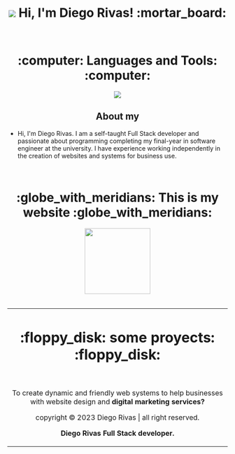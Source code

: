 <h1 align="center">


<img src="https://i.postimg.cc/CLw3pZZ0/1678632810568.png">
Hi, I'm Diego Rivas! :mortar_board:
</h1>

<br>

<div align="center"> <h1>:computer: Languages and Tools: :computer:</h1></div>

 


<p align="center">
  <a href="https://skillicons.dev">
    <img src="https://skillicons.dev/icons?i=git,vim,ae,arduino,bash,blender,bootstrap,cpp,css,discord,electron,figma,firebase,git,github,html,js,laravel,linkedin,linux,mysql,nodejs,ps,php,postgres,pr,react,vscode,neovim,wordpress" />
  </a>
</p>

<h2 align="center">About my</h2>

- Hi, I'm Diego Rivas. I am a self-taught Full Stack developer and passionate about programming completing my final-year in software engineer at the university. I have experience working independently in the creation of websites and systems for business use.
  
<br>

<div align="center"> <h1>:globe_with_meridians: This is my website :globe_with_meridians:</h1></div>
<div align="center"> <a href="https://diegorivasdev.github.io" target="_blank"><img src="https://i.postimg.cc/Pq21FR8Y/9418290.png" width="150"  alt=""></a></div>

<br>

<table>
<tr>
<td width="100%">
  <div align="center"> <h1>:floppy_disk: some proyects: :floppy_disk:</h1></div>

<div align="center">
<a href="https://github.com/DiegoRivasDev/woocomers-and-wordpress" target="_blank"><img src="https://i.postimg.cc/bvfdqH1r/15.png"  alt=""></a>
<a href="https://github.com/DiegoRivasDev/Delivery-of-my-first-internship--a-system-for-a-school." target="_blank"><img src="https://i.postimg.cc/Y93JvkVZ/14-copia.png"  alt=""></a>
<p>


</p>
<p>To create dynamic and friendly web systems to help businesses with website design and <strong>digital marketing services?</strong></p>  copyright © 2023 Diego Rivas | all right reserved. <p><strong>Diego Rivas Full Stack developer. </strong></p>
</div>
                                                                                      
</td>                                                    
</table>                            
